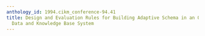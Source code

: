 ```yaml
---
anthology_id: 1994.cikm_conference-94.41
title: Design and Evaluation Rules for Building Adaptive Schema in an Object-Oriented
  Data and Knowledge Base System
---
```

